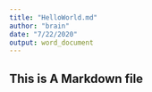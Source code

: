 ```yaml
---
title: "HelloWorld.md"
author: "brain"
date: "7/22/2020"
output: word_document
---
```



## This is A Markdown file
